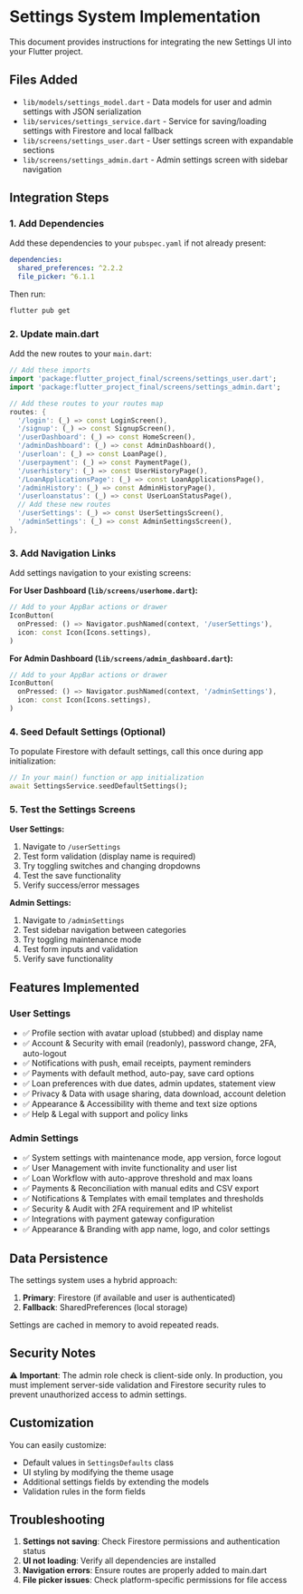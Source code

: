 # Settings System Implementation

This document provides instructions for integrating the new Settings UI into your Flutter project.

## Files Added

- `lib/models/settings_model.dart` - Data models for user and admin settings with JSON serialization
- `lib/services/settings_service.dart` - Service for saving/loading settings with Firestore and local fallback
- `lib/screens/settings_user.dart` - User settings screen with expandable sections
- `lib/screens/settings_admin.dart` - Admin settings screen with sidebar navigation

## Integration Steps

### 1. Add Dependencies

Add these dependencies to your `pubspec.yaml` if not already present:

```yaml
dependencies:
  shared_preferences: ^2.2.2
  file_picker: ^6.1.1
```

Then run:
```bash
flutter pub get
```

### 2. Update main.dart

Add the new routes to your `main.dart`:

```dart
// Add these imports
import 'package:flutter_project_final/screens/settings_user.dart';
import 'package:flutter_project_final/screens/settings_admin.dart';

// Add these routes to your routes map
routes: {
  '/login': (_) => const LoginScreen(),
  '/signup': (_) => const SignupScreen(),
  '/userDashboard': (_) => const HomeScreen(),
  '/adminDashboard': (_) => const AdminDashboard(),
  '/userloan': (_) => const LoanPage(),
  '/userpayment': (_) => const PaymentPage(),
  '/userhistory': (_) => const UserHistoryPage(),
  '/LoanApplicationsPage': (_) => const LoanApplicationsPage(),
  '/adminHistory': (_) => const AdminHistoryPage(),
  '/userloanstatus': (_) => const UserLoanStatusPage(),
  // Add these new routes
  '/userSettings': (_) => const UserSettingsScreen(),
  '/adminSettings': (_) => const AdminSettingsScreen(),
},
```

### 3. Add Navigation Links

Add settings navigation to your existing screens:

**For User Dashboard (`lib/screens/userhome.dart`):**
```dart
// Add to your AppBar actions or drawer
IconButton(
  onPressed: () => Navigator.pushNamed(context, '/userSettings'),
  icon: const Icon(Icons.settings),
)
```

**For Admin Dashboard (`lib/screens/admin_dashboard.dart`):**
```dart
// Add to your AppBar actions or drawer
IconButton(
  onPressed: () => Navigator.pushNamed(context, '/adminSettings'),
  icon: const Icon(Icons.settings),
)
```

### 4. Seed Default Settings (Optional)

To populate Firestore with default settings, call this once during app initialization:

```dart
// In your main() function or app initialization
await SettingsService.seedDefaultSettings();
```

### 5. Test the Settings Screens

**User Settings:**
1. Navigate to `/userSettings`
2. Test form validation (display name is required)
3. Try toggling switches and changing dropdowns
4. Test the save functionality
5. Verify success/error messages

**Admin Settings:**
1. Navigate to `/adminSettings`
2. Test sidebar navigation between categories
3. Try toggling maintenance mode
4. Test form inputs and validation
5. Verify save functionality

## Features Implemented

### User Settings
- ✅ Profile section with avatar upload (stubbed) and display name
- ✅ Account & Security with email (readonly), password change, 2FA, auto-logout
- ✅ Notifications with push, email receipts, payment reminders
- ✅ Payments with default method, auto-pay, save card options
- ✅ Loan preferences with due dates, admin updates, statement view
- ✅ Privacy & Data with usage sharing, data download, account deletion
- ✅ Appearance & Accessibility with theme and text size options
- ✅ Help & Legal with support and policy links

### Admin Settings
- ✅ System settings with maintenance mode, app version, force logout
- ✅ User Management with invite functionality and user list
- ✅ Loan Workflow with auto-approve threshold and max loans
- ✅ Payments & Reconciliation with manual edits and CSV export
- ✅ Notifications & Templates with email templates and thresholds
- ✅ Security & Audit with 2FA requirement and IP whitelist
- ✅ Integrations with payment gateway configuration
- ✅ Appearance & Branding with app name, logo, and color settings

## Data Persistence

The settings system uses a hybrid approach:
1. **Primary**: Firestore (if available and user is authenticated)
2. **Fallback**: SharedPreferences (local storage)

Settings are cached in memory to avoid repeated reads.

## Security Notes

⚠️ **Important**: The admin role check is client-side only. In production, you must implement server-side validation and Firestore security rules to prevent unauthorized access to admin settings.

## Customization

You can easily customize:
- Default values in `SettingsDefaults` class
- UI styling by modifying the theme usage
- Additional settings fields by extending the models
- Validation rules in the form fields

## Troubleshooting

1. **Settings not saving**: Check Firestore permissions and authentication status
2. **UI not loading**: Verify all dependencies are installed
3. **Navigation errors**: Ensure routes are properly added to main.dart
4. **File picker issues**: Check platform-specific permissions for file access
